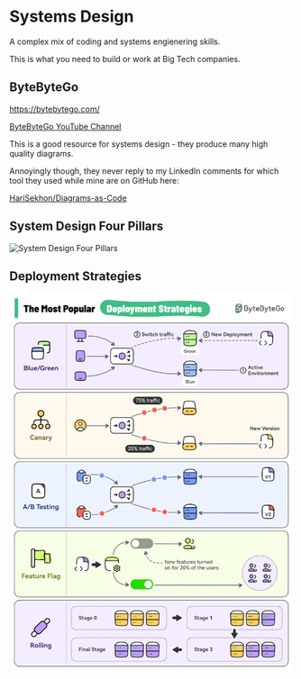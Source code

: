 # Systems Design

A complex mix of coding and systems engienering skills.

This is what you need to build or work at Big Tech companies.

## ByteByteGo

<https://bytebytego.com/>

[ByteByteGo YouTube Channel](https://www.youtube.com/channel/UCZgt6AzoyjslHTC9dz0UoTw)

This is a good resource for systems design - they produce many high quality diagrams.

Annoyingly though, they never reply to my LinkedIn comments for which tool they used while mine are on GitHub here:

[HariSekhon/Diagrams-as-Code](https://github.com/HariSekhon/Diagrams-as-Code)

## System Design Four Pillars

![System Design Four Pillars](images/system_design_four_pillars.gif)

## Deployment Strategies

![Deployment Strategies](images/deployment_strategies.gif)

